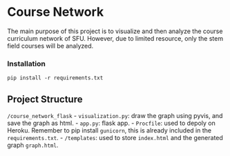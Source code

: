 # Course Network
The main purpose of this project is to visualize and then analyze the course curriculum network of SFU. However, due to limited resource, only the stem field courses will be analyzed.


### Installation
`pip install -r requirements.txt`

## Project Structure

`/course_network_flask`
    - `visualization.py`: draw the graph using pyvis, and save the graph as html.
    - `app.py`: flask app.
    - `Procfile`: used to depoly on Heroku. Remember to pip install `gunicorn`, this is already included in the `requirements.txt`.
    - `/templates`: used to store `index.html` and the generated graph `graph.html`.